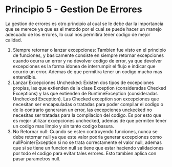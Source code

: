 # Principio 5 - Gestion De Errores

La gestion de errores es otro principio al cual se le debe dar la importancia que se merece ya que es el metodo por el cual se puede hacer un manejo adecuado de los errores, lo cual nos permitira tener codigo de mejor calidad.
1. Siempre retornar o lanzar excepciones: Tambien fue visto en el principio de funciones, y basicamente consiste en siempre retornar excepciones cuando ocurra un error y no devolver codigo de error, ya que devolver excepciones es la forma idonea de interrumpir el flujo e indicar que ocurrio un error. Ademas de que permitira tener un codigo mucho mas entendible.
2. Lanzar Excepciones Unchecked: Existen dos tipos de excepciones propias, las que extienden de la clase Exception (consideradas Checked Exceptions) y las que extienden de RuntimeException (consideradas Unchecked Exception). Las Checked exception son excepciones que necesitan ser encapsuladas o tratadas para poder compilar el codigo o de lo contrario generaran un error, las excepciones unckecked no necesitas ser tratadas para la compilacion del codigo. Es por esto que es mejor utilizar excepciones unchecked, ademas de que permiten tener un codigo mas limpio y sin tanto codigo basura.
3. No Retornar null: Cuando se esten contruyendo funciones, nunca se debe retornar null ya que este valor podria generar excepciones como nullPointerException si no se trata correctamente el valor null, ademas que si se tiene un funcion null se tiene que estar haciendo validaciones por todo el codigo para evitar tales errores. Esto tambien aplica con pasar parametros null.


